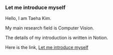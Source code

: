 ### Let me introduce myself
Hello, I am Taeha Kim.

My main research field is Computer Vision.

The details of my introduction is written in Notion.

Here is the link, [Let me introduce myself](https://amvision.notion.site/Let-me-introduce-myself-97877141c96c46c8847e6750a5f01807)

<!--
**TaehaKim-Kor/TaehaKim-Kor** is a ✨ _special_ ✨ repository because its `README.md` (this file) appears on your GitHub profile.

Here are some ideas to get you started:

- 🔭 I’m currently working on ...
- 🌱 I’m currently learning ...
- 👯 I’m looking to collaborate on ...
- 🤔 I’m looking for help with ...
- 💬 Ask me about ...
- 📫 How to reach me: ...
- 😄 Pronouns: ...
- ⚡ Fun fact: ...
-->
